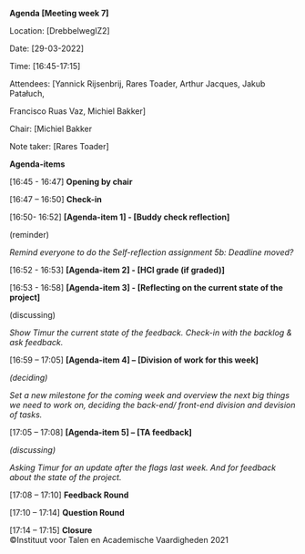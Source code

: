 **Agenda [Meeting week 7]**

Location: [DrebbelwegIZ2]

Date: [29-03-2022]

Time: [16:45-17:15]

Attendees: [Yannick Rijsenbrij, Rares Toader, Arthur Jacques, Jakub Patałuch,

Francisco Ruas Vaz, Michiel Bakker]

Chair: [Michiel Bakker

Note taker: [Rares Toader]

**Agenda-items**

[16:45 - 16:47]  **Opening by chair**

[16:47 – 16:50]  **Check-in**

[16:50- 16:52]  **[Agenda-item 1] - [Buddy check reflection]**

(reminder)

_Remind everyone to do the Self-reflection assignment 5b: Deadline moved?_

[16:52 - 16:53]  **[Agenda-item 2] - [HCI grade (if graded)]** 


[16:53 - 16:58]  **[Agenda-item 3] - [Reflecting on the current state of the project]** 

(discussing)

_Show Timur the current state of the feedback. Check-in with the backlog & ask feedback._

[16:59 – 17:05]  **[Agenda-item 4] – [Division of work for this week]**

_(deciding)_

_Set a new milestone for the coming week and overview the next big things we need to work on, deciding the back-end/ front-end division and devision of tasks._

[17:05 – 17:08]  **[Agenda-item 5] – [TA feedback]** 

_(discussing)_

_Asking Timur for an update after the flags last week. And for feedback about the state of the project._

[17:08 – 17:10] **Feedback Round**

[17:10 – 17:14]  **Question Round**

[17:14 – 17:15]  **Closure**  
©Instituut voor Talen en Academische Vaardigheden 2021
